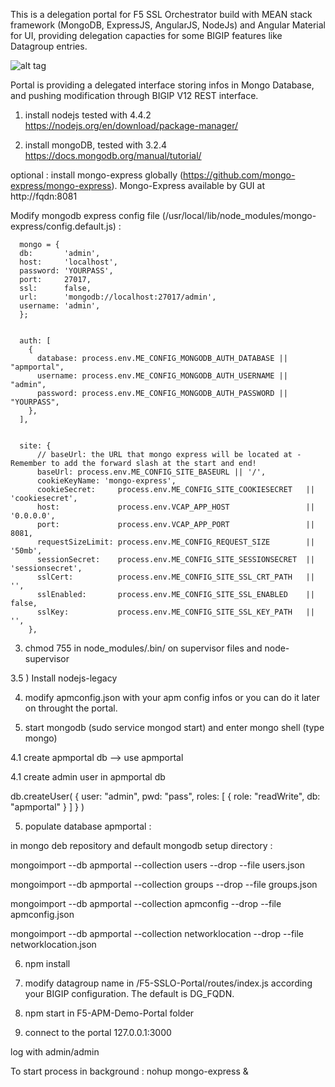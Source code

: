 This is a delegation portal for F5 SSL Orchestrator build with MEAN stack framework (MongoDB, ExpressJS, AngularJS, NodeJs) and Angular Material for UI, providing delegation capacties for some BIGIP features like Datagroup entries.

![alt tag](https://github.com/MattDierick/F5-SSLO-Portal/blob/master/ScreenShot.png)

Portal is providing a delegated interface storing infos in Mongo Database, and pushing modification through BIGIP V12 REST interface.

1) install nodejs tested with 4.4.2 https://nodejs.org/en/download/package-manager/

2) install mongoDB, tested with 3.2.4 https://docs.mongodb.org/manual/tutorial/

optional : install mongo-express globally (https://github.com/mongo-express/mongo-express). Mongo-Express available by GUI at http://fqdn:8081

Modify mongodb express config file (/usr/local/lib/node_modules/mongo-express/config.default.js) :

      mongo = {
      db:       'admin',
      host:     'localhost',
      password: 'YOURPASS',
      port:     27017,
      ssl:      false,
      url:      'mongodb://localhost:27017/admin',
      username: 'admin',
      };


      auth: [
        {
          database: process.env.ME_CONFIG_MONGODB_AUTH_DATABASE || "apmportal",
          username: process.env.ME_CONFIG_MONGODB_AUTH_USERNAME || "admin",
          password: process.env.ME_CONFIG_MONGODB_AUTH_PASSWORD || "YOURPASS",
        },
      ],


      site: {
          // baseUrl: the URL that mongo express will be located at - Remember to add the forward slash at the start and end!
          baseUrl: process.env.ME_CONFIG_SITE_BASEURL || '/',
          cookieKeyName: 'mongo-express',
          cookieSecret:     process.env.ME_CONFIG_SITE_COOKIESECRET   || 'cookiesecret',
          host:             process.env.VCAP_APP_HOST                 || '0.0.0.0',
          port:             process.env.VCAP_APP_PORT                 || 8081,
          requestSizeLimit: process.env.ME_CONFIG_REQUEST_SIZE        || '50mb',
          sessionSecret:    process.env.ME_CONFIG_SITE_SESSIONSECRET  || 'sessionsecret',
          sslCert:          process.env.ME_CONFIG_SITE_SSL_CRT_PATH   || '',
          sslEnabled:       process.env.ME_CONFIG_SITE_SSL_ENABLED    || false,
          sslKey:           process.env.ME_CONFIG_SITE_SSL_KEY_PATH   || '',
        },



3) chmod 755 in node_modules/.bin/ on supervisor files and node-supervisor

3.5 ) Install nodejs-legacy

4) modify apmconfig.json with your apm config infos or you can do it later on throught the portal.

4) start mongodb (sudo service mongod start) and enter mongo shell (type mongo)

  4.1 create apmportal db --> use apmportal

  4.1 create admin user in apmportal db

  db.createUser(
     {
       user: "admin",
       pwd: "pass",
       roles:
         [
           { role: "readWrite", db: "apmportal" }
         ]
     }
  )


5) populate database apmportal :

in mongo deb repository and default mongodb setup directory :

mongoimport --db apmportal --collection users  --drop --file users.json

mongoimport --db apmportal --collection groups  --drop --file groups.json

mongoimport --db apmportal --collection apmconfig  --drop --file apmconfig.json

mongoimport --db apmportal --collection networklocation  --drop --file networklocation.json

6) npm install

7) modify datagroup name in /F5-SSLO-Portal/routes/index.js according your BIGIP configuration. The default is DG_FQDN.

8) npm start in F5-APM-Demo-Portal folder

9) connect to the portal 127.0.0.1:3000

log with admin/admin


To start process in background : nohup mongo-express &
